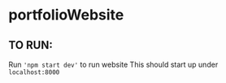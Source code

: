 # portfolioWebsite

## TO RUN:
Run `'npm start dev'` to run website
This should start up under `localhost:8000`
